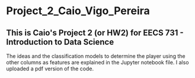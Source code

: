 # Project_2_Caio_Vigo_Pereira

## This is Caio's Project 2 (or HW2) for EECS 731 - Introduction to Data Science

The ideas and the classification models to determine the player using the other columns as features are explained in the Jupyter notebook file. I also uploaded a pdf version of the code.
